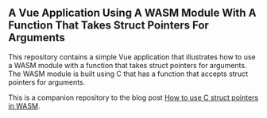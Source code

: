 ## A Vue Application Using A WASM Module With A Function That Takes Struct Pointers For Arguments

This repository contains a simple Vue application that illustrates how to use a WASM module with a function that takes struct pointers for arguments. The WASM module is built using C that has a function that accepts struct pointers for arguments.

This is a companion repository to the blog post [How to use C struct pointers in WASM](https://www.andrewchyde.com/blog/posts/C%20Struct%20Pointers%20In%20WASM%20With%20Vue.html).
